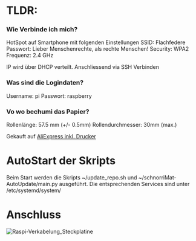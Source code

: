 # TLDR:

### Wie Verbinde ich mich?
HotSpot auf Smartphone mit folgenden Einstellungen
SSID:  Flachfedere
Passwort: Lieber Menschenrechte, als rechte Menschen!
Security: WPA2
Frequenz: 2.4 GHz

IP wird über DHCP verteilt.
Anschliessend via SSH Verbinden

### Was sind die Logindaten?
Username: pi
Passwort: raspberry

### Vo wo bechumi das Papier?
Rollenlänge: 57.5 mm (+/- 0.5mm)
Rollendurchmesser: 30mm (max.)

Gekauft auf [AliExpress inkl. Drucker](https://a.aliexpress.com/_EyIhllq)

# AutoStart der Skripts
Beim Start werden die Skripts ~/update_repo.sh und ~/schnorriMat-AutoUpdate/main.py ausgeführt.
Die entsprechenden Services sind unter /etc/systemd/system/
# Anschluss
![Raspi-Verkabelung_Steckplatine](https://github.com/user-attachments/assets/0cbb30df-bc36-448f-921d-f1376bbee049)
